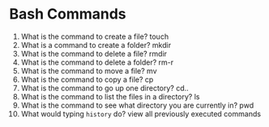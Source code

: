 # Bash Commands

1. What is the command to create a file?
	touch
2. What is a command to create a folder?
	mkdir
3. What is the command to delete a file?
	rmdir
4. What is the command to delete a folder?
	rm-r
5. What is the command to move a file?
	mv
6. What is the command to copy a file?
	cp
7. What is the command to go up one directory?
	cd..
8. What is the command to list the files in a directory?
	ls
9. What is the command to see what directory you are currently in?
	pwd
10. What would typing `history` do?
	view all previously executed commands